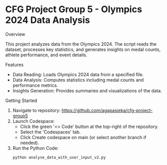 # CFG Project Group 5 - Olympics 2024 Data Analysis
<!-- Overview -->
Overview

This project analyzes data from the Olympics 2024. The script reads the dataset, processes key statistics, and generates insights on medal counts, athlete performance, and event details.
<!-- Features -->
Features
* Data Reading: Loads Olympics 2024 data from a specified file.
* Data Analysis: Computes statistics including medal counts and performance metrics.
* Insights Generation: Provides summaries and visualizations of the data.
<!-- Getting Started-->
Getting Started
1. Navigate to repository: https://github.com/agapasieka/cfg-project-group5
2. Launch Codespace:
   * Click the green '<> Code' button at the top-right of the repository.
   * Select the 'Codespaces' tab.
   * Click Create codespace on main (or select another branch if needed).
3. Run the Python Code:
   ```
   python analyse_data_with_user_input_v2.py
   ```
